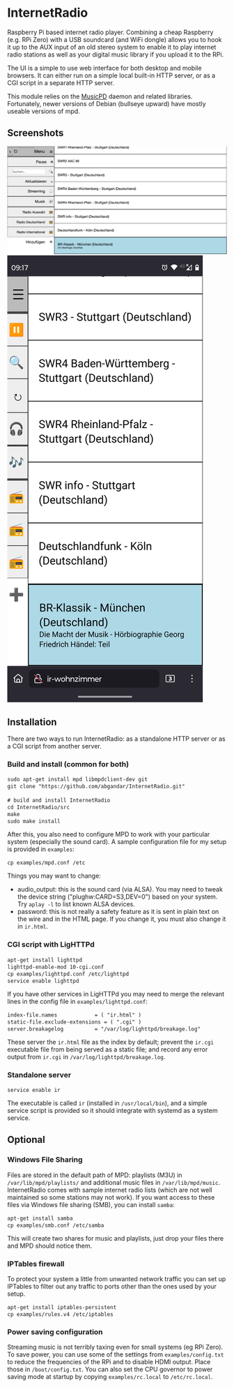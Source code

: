 # InternetRadio
Raspberry Pi based internet radio player. Combining a cheap Raspberry (e.g. RPi Zero) with a USB soundcard (and WiFi dongle) allows you to hook it up to the AUX input of an old stereo system to enable it to play internet radio stations as well as your digital music library if you upload it to the RPi.

The UI is a simple to use web interface for both desktop and mobile browsers. It can either run on a simple local built-in HTTP server, or as a CGI script in a separate HTTP server.

This module relies on the [MusicPD](https://www.musicpd.org/) daemon and related libraries.
Fortunately, newer versions of Debian (bullseye upward) have mostly useable versions of mpd.

## Screenshots
![Desktop screenshot](https://github.com/abgandar/InternetRadio/blob/master/doc/desktop.png?raw=true)
![Mobile screenshot](https://github.com/abgandar/InternetRadio/blob/master/doc/mobile.png?raw=true)

## Installation
There are two ways to run InternetRadio: as a standalone HTTP server or as a CGI script from another server.

### Build and install (common for both)
```
sudo apt-get install mpd libmpdclient-dev git
git clone "https://github.com/abgandar/InternetRadio.git"

# build and install InternetRadio
cd InternetRadio/src
make
sudo make install
```

After this, you also need to configure MPD to work with your particular system (especially the sound card). A sample configuration file for my setup is provided in `examples`:
```
cp examples/mpd.conf /etc
```
Things you may want to change:
* audio_output: this is the sound card (via ALSA). You may need to tweak the device string ("plughw:CARD=S3,DEV=0") based on your system. Try `aplay -l` to list known ALSA devices.
* password: this is not really a safety feature as it is sent in plain text on the wire and in the HTML page. If you change it, you must also change it in `ir.html`.

### CGI script with LigHTTPd
```
apt-get install lighttpd
lighttpd-enable-mod 10-cgi.conf
cp examples/lighttpd.conf /etc/lighttpd
service enable lighttpd
```

If you have other services in LigHTTPd you may need to merge the relevant lines in the config file in `examples/lighttpd.conf`:
```
index-file.names            = ( "ir.html" )
static-file.exclude-extensions = ( ".cgi" )
server.breakagelog          = "/var/log/lighttpd/breakage.log"
```
These server the `ir.html` file as the index by default; prevent the `ir.cgi` executable file from being served as a static file; and record any error output from `ir.cgi` in `/var/log/lighttpd/breakage.log`.

### Standalone server
```
service enable ir
```
The executable is called `ir` (installed in `/usr/local/bin`), and a simple service script is provided so it should integrate with systemd as a system service.

## Optional

### Windows File Sharing
Files are stored in the default path of MPD: playlists (M3U) in `/var/lib/mpd/playlists/` and additional music files in `/var/lib/mpd/music`. InternetRadio comes with sample internet radio lists (which are not well maintained so some stations may not work). If you want access to these files via Windows file sharing (SMB), you can install `samba`:
```
apt-get install samba
cp examples/smb.conf /etc/samba
```
This will create two shares for music and playlists, just drop your files there and MPD should notice them.

### IPTables firewall
To protect your system a little from unwanted network traffic you can set up IPTables to filter out any traffic to ports other than the ones used by your setup.
```
apt-get install iptables-persistent
cp examples/rules.v4 /etc/iptables
```

### Power saving configuration
Streaming music is not terribly taxing even for small systems (eg RPi Zero). To save power, you can use some of the settings from `examples/config.txt` to reduce the frequencies of the RPi and to disable HDMI output. Place those in `/boot/config.txt`. You can also set the CPU governor to power saving mode at startup by copying `examples/rc.local` to `/etc/rc.local`.